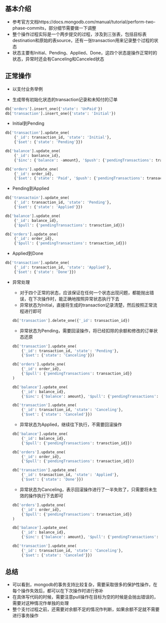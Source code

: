 ## 基本介绍
* 参考官方文档https://docs.mongodb.com/manual/tutorial/perform-two-phase-commits，部分细节需要做一下调整
* 整个操作过程实际是一个两步提交的过程，涉及到三张表，包括目标表destination和原始的表source，还有一张transaction用来记录整个过程的状态
* 状态主要有Initial、Pending、Applied、Done，这四个状态是操作正常时的状态，异常时还会有Canceling和Canceled状态

## 正常操作
* 以支付业务举例

* 生成带有初始化状态的transaction记录和未知付的订单
``` python
db['orders'].insert_one({'state': 'UnPaid'})
db['transaction'].insert_one({'state': 'Initial'})
```
* Initial到Pending
``` python
db['transaction'].update_one(
    {'_id': transaction_id, 'state': 'Initial'}, 
    {'$set': {'state': 'Pending'}})

db['balance'].update_one(
    {'_id': banlance_id}, 
    {'$inc': {'balance': -amount}, '$push': {'pendingTransactions': transaction_id}})

db['orders'].update_one(
    {'_id': order_id}, 
    {'$set': {'state': 'Paid', '$push': {'pendingTransactions': transaction_id})
```

* Pending到Applied
``` python
db['transactoin'].update_one(
    {'_id': transaction_id, 'state': 'Pending'}, 
    {'$set': {'state': 'Applied'}})

db['balance'].update_one(
    {'_id': balance_id},
    {'$pull': {'pendingTransactions': transction_id}})

db['orders'].update_one(
    {'_id': order_id},
    {'$pull': {'pendingTransactions': transaction_id}})
```

* Applied到Done
``` python
db['transaction'].update_one(
    {'_id': transaction_id, 'state': 'Applied'},
    {'$set': {'state': 'Done'}})
```

* 异常处理
    * 对于四个正常的状态，应该保证在任何一个状态出现问题，都能抛出错误，在下次操作时，能正确地按照异常状态执行下去
    * 异常状态为Initial，直接将生成的transaction记录清楚，然后按照正常流程进行即可
    ``` python
    db['transaction'].delete_one({'_id': transaction_id})
    ```
    * 异常状态为Pending，需要回滚操作，将已经扣除的余额和修改的订单状态还原
    ``` python
    db['transaction'].update_one(
        {'_id': transaction_id, 'state': 'Pending'},
        {'$set': {'state': 'Canceling'}})
    
    db['orders'].update_one(
        {'_id': order_id},
        {'$pull': {'pendingTransactions': transaction_id}}
    )

    db['balance'].update_one(
        {'_id': balance_id},
        {'$inc': {'balance': amount}, '$pull': {'pendingTransactions': transaction_id}})

    db['transaction'].update_one(
        {'_id': transaction_id, 'state': 'Canceling'},
        {'$set': {'state': 'Canceled'}})
    ```

    * 异常状态为Applied，继续往下执行，不需要回滚操作
    ``` python
    db['balance'].update_one(
        {'_id': balance_id},
        {'$pull': {'pendingTransactions': transction_id}})

    db['orders'].update_one(
        {'_id': order_id},
        {'$pull': {'pendingTransactions': transaction_id}})

    db['transaction'].update_one(
        {'_id': transaction_id, 'state': 'Applied'},
        {'$set': {'state': 'Done'}})
    ```

    * 异常状态为Canceling，表示回滚操作进行了一半失败了，只需要将未生效的操作执行下去即可
    ``` python
    db['orders'].update_one(
        {'_id': order_id},
        {'$pull': {'pendingTransactions': transaction_id}}
    )

    db['balance'].update_one(
        {'_id': balance_id},
        {'$inc': {'balance': amount}, '$pull': {'pendingTransactions': transaction_id}})

    db['transaction'].update_one(
        {'_id': transaction_id, 'state': 'Canceling'},
        {'$set': {'state': 'Canceled'}})
    ```

## 总结
* 可以看到，mongodb的事务支持比较复杂，需要采取很多的保护性操作，在每个操作失效后，都可以在下次操作时进行弥补
* 在具体写代码的时候，需要注意pull操作在目标为空的时候是会抛出错误的，需要对这种情况作单独的处理
* 整个支付过程之前，还需要对余额不足的情况作判断，如果余额不足就不需要进行事务操作
